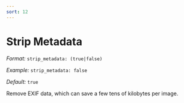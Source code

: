 ```yaml
---
sort: 12
---
```


# Strip Metadata

_Format:_ `strip_metadata: (true|false)`

_Example:_ `strip_metadata: false`

_Default:_ `true`

Remove EXIF data, which can save a few tens of kilobytes per image.
